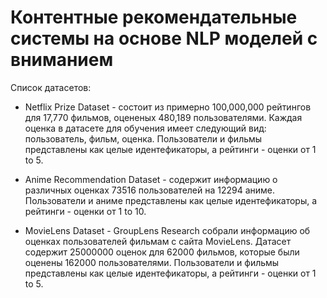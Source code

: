 # Контентные рекомендательные системы на основе NLP моделей с вниманием 

Список датасетов: 
* Netflix Prize Dataset - состоит из примерно 100,000,000 рейтингов для 17,770 фильмов, оцененых 480,189 пользователями. Каждая оценка в датасете для обучения имеет следующий вид: пользователь, фильм, оценка. Пользователи и фильмы представлены как целые идентефикаторы, а рейтинги - оценки от 1 to 5.

* Anime Recommendation Dataset - содержит информацию о различных оценках 73516 пользователей на 12294 аниме. Пользователи и аниме представлены как целые идентефикаторы, а рейтинги - оценки от 1 to 10.

* MovieLens Dataset - GroupLens Research собрали информацию об оценках пользователей фильмам с сайта MovieLens. Датасет содержит 25000000 оценок для 62000 фильмов, которые были оценены 162000 пользователями. Пользователи и фильмы представлены как целые идентефикаторы, а рейтинги - оценки от 1 to 5.
